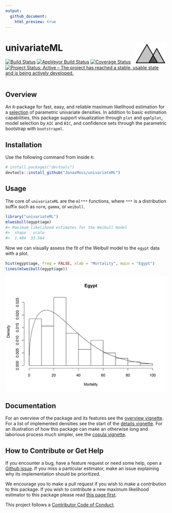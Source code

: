 ```yaml
---
output:
  github_document:
    html_preview: true
---
```


<!-- README.md is generated from README.Rmd. Please edit that file -->



# univariateML <img src="man/figures/logo.png" align="right" width="100" height="70" />
[![Build Status](https://travis-ci.org/JonasMoss/univariateML.svg?branch=master)](https://travis-ci.org/JonasMoss/univariateML)
[![AppVeyor Build Status](https://ci.appveyor.com/api/projects/status/github/JonasMoss/univariateML?branch=master&svg=true)](https://ci.appveyor.com/project/JonasMoss/univariateML)
[![Coverage Status](https://codecov.io/gh/JonasMoss/univariateML/branch/master/graph/badge.svg)](https://codecov.io/gh/JonasMoss/univariateML?branch=master)
[![Project Status: Active – The project has reached a stable, usable state and is being actively developed.](https://www.repostatus.org/badges/latest/active.svg)](https://www.repostatus.org/#active)`



## Overview
An `R`-package for fast, easy, and reliable maximum likelihood estimation for a 
[selection](/vignettes/distributions.html) of parametric univariate densities. In addition to basic estimation capabilities,
this package support visualization through `plot` and `qqmlplot`, model selection
by `AIC` and `BIC`, and confidence sets through the parametric bootstrap with
`bootstrapml`.

## Installation
Use the following command from inside `R`:

```r
# install.packages("devtools")
devtools::install_github("JonasMoss/univariateML")
```

## Usage

The core of `univariateML` are the `ml***` functions, where `***` is a 
distribution suffix such as `norm`, `gamma`, or `weibull`.


```r
library("univariateML")
mlweibull(egypt$age)
#> Maximum likelihood estimates for the Weibull model 
#>  shape   scale  
#>  1.404  33.564
```

Now we can visually assess the fit of the Weibull model to the `egypt` data with
a plot.


```r
hist(egypt$age, freq = FALSE, xlab = "Mortality", main = "Egypt")
lines(mlweibull(egypt$age))
```

<img src="man/figures/README-weibull_plot-1.png" width="750px" />

## Documentation
For an overview of the package and its features see the 
[overview vignette](/vignettes/overview.html). For a list of implemented 
densities see the start of the [details vignette](/vignettes/distributions.html). 
For an illustration of how this package can make an otherwise long and laborious process
much simpler, see the [copula vignette](/vignettes/copula.html).

## How to Contribute or Get Help
If you encounter a bug, have a feature request or need some help, open a [Github issue](https://github.com/JonasMoss/univariateML/issues). 
If you miss a particular estimator, make an issue explaining why its implementation should be prioritized. 

We encourage you to make a pull request if you wish to make a contribution to this package. 
If you wish to contribute a new maximum likelihood estimator to this package please read [this page first](https://github.com/JonasMoss/univariateML/wiki/Adding-New-Densities). 

This project follows a [Contributor Code of Conduct](/CODE-OF-CONDUCT.md).
